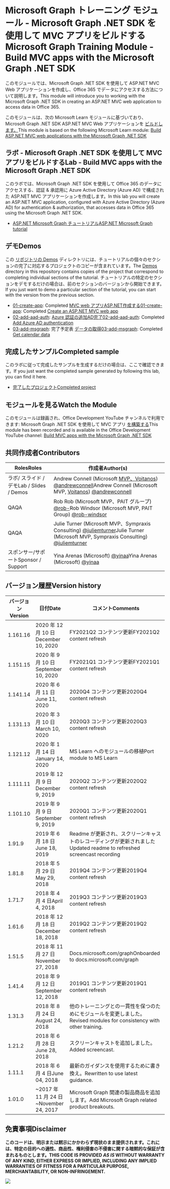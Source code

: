 # <a name="microsoft-graph-training-module---build-mvc-apps-with-the-microsoft-graph-net-sdk"></a><span data-ttu-id="48fc2-101">Microsoft Graph トレーニング モジュール - Microsoft Graph .NET SDK を使用して MVC アプリをビルドする</span><span class="sxs-lookup"><span data-stu-id="48fc2-101">Microsoft Graph Training Module - Build MVC apps with the Microsoft Graph .NET SDK</span></span>

<span data-ttu-id="48fc2-102">このモジュールでは、Microsoft Graph .NET SDK を使用して ASP.NET MVC Web アプリケーションを作成し、Office 365 でデータにアクセスする方法について説明します。</span><span class="sxs-lookup"><span data-stu-id="48fc2-102">This module will introduce you to working with the Microsoft Graph .NET SDK in creating an ASP.NET MVC web application to access data in Office 365.</span></span>

<span data-ttu-id="48fc2-103">このモジュールは、次の Microsoft Learn モジュールに基づいており、 Microsoft Graph .NET SDK ASP.NET MVC Web アプリケーションを [ビルドします。](https://docs.microsoft.com/learn/modules/msgraph-build-aspnetmvc-apps)</span><span class="sxs-lookup"><span data-stu-id="48fc2-103">This module is based on the following Microsoft Learn module: [Build ASP.NET MVC web applications with the Microsoft Graph .NET SDK](https://docs.microsoft.com/learn/modules/msgraph-build-aspnetmvc-apps)</span></span>

## <a name="lab---build-mvc-apps-with-the-microsoft-graph-net-sdk"></a><span data-ttu-id="48fc2-104">ラボ - Microsoft Graph .NET SDK を使用して MVC アプリをビルドする</span><span class="sxs-lookup"><span data-stu-id="48fc2-104">Lab - Build MVC apps with the Microsoft Graph .NET SDK</span></span>

<span data-ttu-id="48fc2-105">このラボでは、Microsoft Graph .NET SDK を使用して Office 365 のデータにアクセスする、認証 & 承認用に Azure Active Directory (Azure AD) で構成された ASP.NET MVC アプリケーションを作成します。</span><span class="sxs-lookup"><span data-stu-id="48fc2-105">In this lab you will create an ASP.NET MVC application, configured with Azure Active Directory (Azure AD) for authentication & authorization, that accesses data in Office 365 using the Microsoft Graph .NET SDK.</span></span>

- [<span data-ttu-id="48fc2-106">ASP.NET Microsoft Graph チュートリアル</span><span class="sxs-lookup"><span data-stu-id="48fc2-106">ASP.NET Microsoft Graph tutorial</span></span>](https://docs.microsoft.com/graph/training/aspnet-tutorial)

## <a name="demos"></a><span data-ttu-id="48fc2-107">デモ</span><span class="sxs-lookup"><span data-stu-id="48fc2-107">Demos</span></span>

<span data-ttu-id="48fc2-108">この [リポジトリの Demos](./Demos) ディレクトリには、チュートリアルの個々のセクションの完了に対応するプロジェクトのコピーが含まれています。</span><span class="sxs-lookup"><span data-stu-id="48fc2-108">The [Demos](./Demos) directory in this repository contains copies of the project that correspond to completing individual sections of the tutorial.</span></span> <span data-ttu-id="48fc2-109">チュートリアルの特定のセクションをデモするだけの場合は、前のセクションのバージョンから開始できます。</span><span class="sxs-lookup"><span data-stu-id="48fc2-109">If you just want to demo a particular section of the tutorial, you can start with the version from the previous section.</span></span>

- <span data-ttu-id="48fc2-110">[01-create-app](Demos/01-create-app): Completed [MVC web アプリASP.NET作成する](https://docs.microsoft.com/graph/training/aspnet-tutorial?tutorial-step=1)</span><span class="sxs-lookup"><span data-stu-id="48fc2-110">[01-create-app](Demos/01-create-app): Completed [Create an ASP.NET MVC web app](https://docs.microsoft.com/graph/training/aspnet-tutorial?tutorial-step=1)</span></span>
- <span data-ttu-id="48fc2-111">[02-add-aad-auth](Demos/02-add-aad-auth): [Azure 認証の追加AD完了](https://docs.microsoft.com/graph/training/aspnet-tutorial?tutorial-step=3)</span><span class="sxs-lookup"><span data-stu-id="48fc2-111">[02-add-aad-auth](Demos/02-add-aad-auth): Completed [Add Azure AD authentication](https://docs.microsoft.com/graph/training/aspnet-tutorial?tutorial-step=3)</span></span>
- <span data-ttu-id="48fc2-112">[03-add-msgraph](Demos/03-add-msgraph): 完了予定表 [データの取得](https://docs.microsoft.com/graph/training/aspnet-tutorial?tutorial-step=4)</span><span class="sxs-lookup"><span data-stu-id="48fc2-112">[03-add-msgraph](Demos/03-add-msgraph): Completed [Get calendar data](https://docs.microsoft.com/graph/training/aspnet-tutorial?tutorial-step=4)</span></span>

## <a name="completed-sample"></a><span data-ttu-id="48fc2-113">完成したサンプル</span><span class="sxs-lookup"><span data-stu-id="48fc2-113">Completed sample</span></span>

<span data-ttu-id="48fc2-114">このラボに従って完成したサンプルを生成するだけの場合は、ここで確認できます。</span><span class="sxs-lookup"><span data-stu-id="48fc2-114">If you just want the completed sample generated by following this lab, you can find it here.</span></span>

- [<span data-ttu-id="48fc2-115">完了したプロジェクト</span><span class="sxs-lookup"><span data-stu-id="48fc2-115">Completed project</span></span>](Demos/03-add-msgraph)

## <a name="watch-the-module"></a><span data-ttu-id="48fc2-116">モジュールを見る</span><span class="sxs-lookup"><span data-stu-id="48fc2-116">Watch the Module</span></span>

<span data-ttu-id="48fc2-117">このモジュールは録画され、Office Development YouTube チャンネルで利用できます: Microsoft Graph .NET SDK を使用して MVC アプリ [を構築する](https://youtu.be/a2teHZ5WuNc)</span><span class="sxs-lookup"><span data-stu-id="48fc2-117">This module has been recorded and is available in the Office Development YouTube channel: [Build MVC apps with the Microsoft Graph .NET SDK](https://youtu.be/a2teHZ5WuNc)</span></span>

## <a name="contributors"></a><span data-ttu-id="48fc2-118">共同作成者</span><span class="sxs-lookup"><span data-stu-id="48fc2-118">Contributors</span></span>

| <span data-ttu-id="48fc2-119">Roles</span><span class="sxs-lookup"><span data-stu-id="48fc2-119">Roles</span></span>                | <span data-ttu-id="48fc2-120">作成者</span><span class="sxs-lookup"><span data-stu-id="48fc2-120">Author(s)</span></span>                                                                                                      |
| -------------------- | -------------------------------------------------------------------------------------------------------------- |
| <span data-ttu-id="48fc2-121">ラボ/ スライド / デモ</span><span class="sxs-lookup"><span data-stu-id="48fc2-121">Lab / Slides / Demos</span></span> | <span data-ttu-id="48fc2-122">Andrew Connell (Microsoft [MVP、Voitanos](//github.com/voitanos)) [@andrewconnell](//github.com/andrewconnell)</span><span class="sxs-lookup"><span data-stu-id="48fc2-122">Andrew Connell (Microsoft MVP, [Voitanos](//github.com/voitanos)) [@andrewconnell](//github.com/andrewconnell)</span></span> |
| <span data-ttu-id="48fc2-123">QA</span><span class="sxs-lookup"><span data-stu-id="48fc2-123">QA</span></span>                   | <span data-ttu-id="48fc2-124">Rob Rob (Microsoft MVP、PAIT グループ) [@rob-](//github.com/rob-windsor)</span><span class="sxs-lookup"><span data-stu-id="48fc2-124">Rob Windsor (Microsoft MVP, PAIT Group) [@rob-windsor](//github.com/rob-windsor)</span></span>                               |
| <span data-ttu-id="48fc2-125">QA</span><span class="sxs-lookup"><span data-stu-id="48fc2-125">QA</span></span>                   | <span data-ttu-id="48fc2-126">Julie Turner (Microsoft MVP、Sympraxis Consulting) [@juliemturner](//github.com/juliemturner)</span><span class="sxs-lookup"><span data-stu-id="48fc2-126">Julie Turner (Microsoft MVP, Sympraxis Consulting) [@juliemturner](//github.com/juliemturner)</span></span>                  |
| <span data-ttu-id="48fc2-127">スポンサー/サポート</span><span class="sxs-lookup"><span data-stu-id="48fc2-127">Sponsor / Support</span></span>    | <span data-ttu-id="48fc2-128">Yina Arenas (Microsoft) [@yinaa](//github.com/yinaa)</span><span class="sxs-lookup"><span data-stu-id="48fc2-128">Yina Arenas (Microsoft) [@yinaa](//github.com/yinaa)</span></span>                                                           |

## <a name="version-history"></a><span data-ttu-id="48fc2-129">バージョン履歴</span><span class="sxs-lookup"><span data-stu-id="48fc2-129">Version history</span></span>

| <span data-ttu-id="48fc2-130">バージョン</span><span class="sxs-lookup"><span data-stu-id="48fc2-130">Version</span></span> | <span data-ttu-id="48fc2-131">日付</span><span class="sxs-lookup"><span data-stu-id="48fc2-131">Date</span></span>               | <span data-ttu-id="48fc2-132">コメント</span><span class="sxs-lookup"><span data-stu-id="48fc2-132">Comments</span></span>                                             |
| ------- | ------------------ | ---------------------------------------------------- |
| <span data-ttu-id="48fc2-133">1.16</span><span class="sxs-lookup"><span data-stu-id="48fc2-133">1.16</span></span>    | <span data-ttu-id="48fc2-134">2020 年 12 月 10 日</span><span class="sxs-lookup"><span data-stu-id="48fc2-134">December 10, 2020</span></span> | <span data-ttu-id="48fc2-135">FY2021Q2 コンテンツ更新</span><span class="sxs-lookup"><span data-stu-id="48fc2-135">FY2021Q2 content refresh</span></span>                             |
| <span data-ttu-id="48fc2-136">1.15</span><span class="sxs-lookup"><span data-stu-id="48fc2-136">1.15</span></span>    | <span data-ttu-id="48fc2-137">2020 年 9 月 10 日</span><span class="sxs-lookup"><span data-stu-id="48fc2-137">September 10, 2020</span></span> | <span data-ttu-id="48fc2-138">FY2021Q1 コンテンツ更新</span><span class="sxs-lookup"><span data-stu-id="48fc2-138">FY2021Q1 content refresh</span></span>                             |
| <span data-ttu-id="48fc2-139">1.14</span><span class="sxs-lookup"><span data-stu-id="48fc2-139">1.14</span></span>    | <span data-ttu-id="48fc2-140">2020 年 6 月 11 日</span><span class="sxs-lookup"><span data-stu-id="48fc2-140">June 11, 2020</span></span>      | <span data-ttu-id="48fc2-141">2020Q4 コンテンツ更新</span><span class="sxs-lookup"><span data-stu-id="48fc2-141">2020Q4 content refresh</span></span>                               |
| <span data-ttu-id="48fc2-142">1.13</span><span class="sxs-lookup"><span data-stu-id="48fc2-142">1.13</span></span>    | <span data-ttu-id="48fc2-143">2020 年 3 月 10 日</span><span class="sxs-lookup"><span data-stu-id="48fc2-143">March 10, 2020</span></span>     | <span data-ttu-id="48fc2-144">2020Q3 コンテンツ更新</span><span class="sxs-lookup"><span data-stu-id="48fc2-144">2020Q3 content refresh</span></span>                               |
| <span data-ttu-id="48fc2-145">1.12</span><span class="sxs-lookup"><span data-stu-id="48fc2-145">1.12</span></span>    | <span data-ttu-id="48fc2-146">2020 年 1 月 14 日</span><span class="sxs-lookup"><span data-stu-id="48fc2-146">January 14, 2020</span></span>   | <span data-ttu-id="48fc2-147">MS Learn へのモジュールの移植</span><span class="sxs-lookup"><span data-stu-id="48fc2-147">Port module to MS Learn</span></span>                              |
| <span data-ttu-id="48fc2-148">1.11</span><span class="sxs-lookup"><span data-stu-id="48fc2-148">1.11</span></span>    | <span data-ttu-id="48fc2-149">2019 年 12 月 9 日</span><span class="sxs-lookup"><span data-stu-id="48fc2-149">December 9, 2019</span></span>   | <span data-ttu-id="48fc2-150">2020Q2 コンテンツ更新</span><span class="sxs-lookup"><span data-stu-id="48fc2-150">2020Q2 content refresh</span></span>                               |
| <span data-ttu-id="48fc2-151">1.10</span><span class="sxs-lookup"><span data-stu-id="48fc2-151">1.10</span></span>    | <span data-ttu-id="48fc2-152">2019 年 9 月 9 日</span><span class="sxs-lookup"><span data-stu-id="48fc2-152">September 9, 2019</span></span>  | <span data-ttu-id="48fc2-153">2020Q1 コンテンツ更新</span><span class="sxs-lookup"><span data-stu-id="48fc2-153">2020Q1 content refresh</span></span>                               |
| <span data-ttu-id="48fc2-154">1.9</span><span class="sxs-lookup"><span data-stu-id="48fc2-154">1.9</span></span>     | <span data-ttu-id="48fc2-155">2019 年 6 月 18 日</span><span class="sxs-lookup"><span data-stu-id="48fc2-155">June 18, 2019</span></span>      | <span data-ttu-id="48fc2-156">Readme が更新され、スクリーンキャストのレコーディングが更新されました</span><span class="sxs-lookup"><span data-stu-id="48fc2-156">Updated readme to refreshed screencast recording</span></span>     |
| <span data-ttu-id="48fc2-157">1.8</span><span class="sxs-lookup"><span data-stu-id="48fc2-157">1.8</span></span>     | <span data-ttu-id="48fc2-158">2018 年 5 月 29 日</span><span class="sxs-lookup"><span data-stu-id="48fc2-158">May 29, 2018</span></span>       | <span data-ttu-id="48fc2-159">2019Q4 コンテンツ更新</span><span class="sxs-lookup"><span data-stu-id="48fc2-159">2019Q4 content refresh</span></span>                               |
| <span data-ttu-id="48fc2-160">1.7</span><span class="sxs-lookup"><span data-stu-id="48fc2-160">1.7</span></span>     | <span data-ttu-id="48fc2-161">2018 年 4 月 4 日</span><span class="sxs-lookup"><span data-stu-id="48fc2-161">April 4, 2018</span></span>      | <span data-ttu-id="48fc2-162">2019Q3 コンテンツ更新</span><span class="sxs-lookup"><span data-stu-id="48fc2-162">2019Q3 content refresh</span></span>                               |
| <span data-ttu-id="48fc2-163">1.6</span><span class="sxs-lookup"><span data-stu-id="48fc2-163">1.6</span></span>     | <span data-ttu-id="48fc2-164">2018 年 12 月 18 日</span><span class="sxs-lookup"><span data-stu-id="48fc2-164">December 18, 2018</span></span>  | <span data-ttu-id="48fc2-165">2019Q2 コンテンツ更新</span><span class="sxs-lookup"><span data-stu-id="48fc2-165">2019Q2 content refresh</span></span>                               |
| <span data-ttu-id="48fc2-166">1.5</span><span class="sxs-lookup"><span data-stu-id="48fc2-166">1.5</span></span>     | <span data-ttu-id="48fc2-167">2018 年 11 月 27 日</span><span class="sxs-lookup"><span data-stu-id="48fc2-167">November 27, 2018</span></span>  | <span data-ttu-id="48fc2-168">Docs.microsoft.com/graph</span><span class="sxs-lookup"><span data-stu-id="48fc2-168">Onboarded to docs.microsoft.com/graph</span></span>                |
| <span data-ttu-id="48fc2-169">1.4</span><span class="sxs-lookup"><span data-stu-id="48fc2-169">1.4</span></span>     | <span data-ttu-id="48fc2-170">2018 年 9 月 12 日</span><span class="sxs-lookup"><span data-stu-id="48fc2-170">September 12, 2018</span></span> | <span data-ttu-id="48fc2-171">2019Q1 コンテンツ更新</span><span class="sxs-lookup"><span data-stu-id="48fc2-171">2019Q1 content refresh</span></span>                               |
| <span data-ttu-id="48fc2-172">1.3</span><span class="sxs-lookup"><span data-stu-id="48fc2-172">1.3</span></span>     | <span data-ttu-id="48fc2-173">2018 年 8 月 24 日</span><span class="sxs-lookup"><span data-stu-id="48fc2-173">August 24, 2018</span></span>    | <span data-ttu-id="48fc2-174">他のトレーニングとの一貫性を保つのためにモジュールを変更しました。</span><span class="sxs-lookup"><span data-stu-id="48fc2-174">Revised modules for consistency with other training.</span></span> |
| <span data-ttu-id="48fc2-175">1.2</span><span class="sxs-lookup"><span data-stu-id="48fc2-175">1.2</span></span>     | <span data-ttu-id="48fc2-176">2018 年 6 月 28 日</span><span class="sxs-lookup"><span data-stu-id="48fc2-176">June 28, 2018</span></span>      | <span data-ttu-id="48fc2-177">スクリーンキャストを追加しました。</span><span class="sxs-lookup"><span data-stu-id="48fc2-177">Added screencast.</span></span>                                    |
| <span data-ttu-id="48fc2-178">1.1</span><span class="sxs-lookup"><span data-stu-id="48fc2-178">1.1</span></span>     | <span data-ttu-id="48fc2-179">2018 年 6 月 4 日</span><span class="sxs-lookup"><span data-stu-id="48fc2-179">June 04, 2018</span></span>      | <span data-ttu-id="48fc2-180">最新のガイダンスを使用するために書き換え。</span><span class="sxs-lookup"><span data-stu-id="48fc2-180">Rewritten to use latest guidance.</span></span>                    |
| <span data-ttu-id="48fc2-181">1.0</span><span class="sxs-lookup"><span data-stu-id="48fc2-181">1.0</span></span>     | <span data-ttu-id="48fc2-182">~2017 年 11 月 24 日</span><span class="sxs-lookup"><span data-stu-id="48fc2-182">~November 24, 2017</span></span> | <span data-ttu-id="48fc2-183">Microsoft Graph 関連の製品商品を追加します。</span><span class="sxs-lookup"><span data-stu-id="48fc2-183">Add Microsoft Graph related product breakouts.</span></span>       |

## <a name="disclaimer"></a><span data-ttu-id="48fc2-184">免責事項</span><span class="sxs-lookup"><span data-stu-id="48fc2-184">Disclaimer</span></span>

<span data-ttu-id="48fc2-185">**このコードは、明示または黙示にかかわらず現状のまま提供されます。これには、特定の目的への適性、商品性、権利侵害の不侵害に関する暗黙的な保証が含まれるものとします。**</span><span class="sxs-lookup"><span data-stu-id="48fc2-185">**THIS CODE IS PROVIDED _AS IS_ WITHOUT WARRANTY OF ANY KIND, EITHER EXPRESS OR IMPLIED, INCLUDING ANY IMPLIED WARRANTIES OF FITNESS FOR A PARTICULAR PURPOSE, MERCHANTABILITY, OR NON-INFRINGEMENT.**</span></span>

<img src="https://telemetry.sharepointpnp.com/msgraph-training-aspnetmvcapp" />
